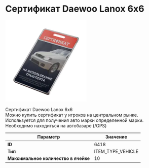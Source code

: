 # Сертификат Daewoo Lanox 6x6

![Item Image](../img/6418.webp?raw=true)

Сертификат Daewoo Lanox 6x6<br>Можно купить сертификат у игроков на центральном рынке.<br>Используется для получения авто марки определенной марки.<br>Необходимо находиться на автобазаре (/GPS)


| Параметр | Значение |
|----------|----------|
| **ID** | 6418 |
| **Тип** | ITEM_TYPE_VEHICLE |
| **Максимальное количество в ячейке** | 10 |

